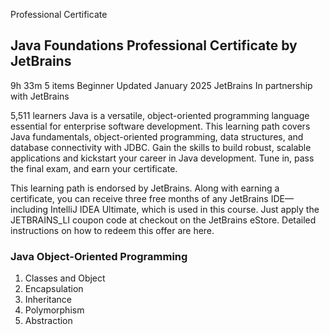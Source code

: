 Professional Certificate

## Java Foundations Professional Certificate by JetBrains

9h 33m
5 items
Beginner
Updated January 2025
JetBrains
In partnership with JetBrains

5,511 learners
Java is a versatile, object-oriented programming language essential for enterprise software development. This learning path covers Java fundamentals, object-oriented programming, data structures, and database connectivity with JDBC. Gain the skills to build robust, scalable applications and kickstart your career in Java development. Tune in, pass the final exam, and earn your certificate.

This learning path is endorsed by JetBrains. Along with earning a certificate, you can receive three free months of any JetBrains IDE—including IntelliJ IDEA Ultimate, which is used in this course. Just apply the JETBRAINS_LI coupon code at checkout on the JetBrains eStore. Detailed instructions on how to redeem this offer are here.


### Java Object-Oriented Programming

1. Classes and Object
2. Encapsulation
3. Inheritance
4. Polymorphism
5. Abstraction


